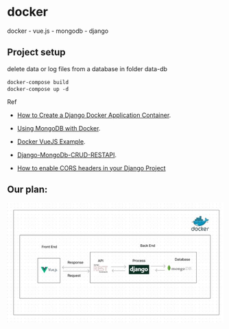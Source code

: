 # docker

docker - vue.js - mongodb - django

## Project setup

delete data or log files from a database in folder data-db

```
docker-compose build
docker-compose up -d
```

Ref

- [How to Create a Django Docker Application Container](https://duckduckgo.com).

- [Using MongoDB with Docker](https://earthly.dev/blog/mongodb-docker/).

- [Docker VueJS Example](https://www.middlewareinventory.com/blog/docker-vuejs/).

- [Django-MongoDb-CRUD-RESTAPI](https://github.com/rishi772001/Django-MongoDb-CRUD-RESTAPI/blob/main/django_mongodb/settings.py).

- [How to enable CORS headers in your Django Project](https://www.geeksforgeeks.org/how-to-enable-cors-headers-in-your-django-project/)

## Our plan:

![Drag Racing](img.jpg)
